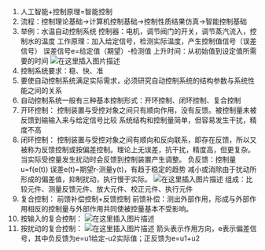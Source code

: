 1. 人工智能+控制原理=智能控制
2. 流程：控制理论基础->计算机控制基础->控制性质结果仿真->智能控制基础
3. 举例：水温自动控制系统
   控制器：电机，调节阀门的开关，调节蒸汽流入，控制水的温度
   工作原理：加入给定信号，检测实际温度，产生控制值信号（误差信号）
   误差信号e=给定值（期望）-检测值
   上升时间：从初始值到设定值所需要的时间
   ![在这里插入图片描述](https://img-blog.csdnimg.cn/20200923153141445.png?x-oss-process=image/watermark,type_ZmFuZ3poZW5naGVpdGk,shadow_10,text_aHR0cHM6Ly9ibG9nLmNzZG4ubmV0L3FxXzQwODUxNzQ0,size_16,color_FFFFFF,t_70#pic_center=1000x)
4. 控制系统要求：稳、快、准
5. 要使自动控制系统满足实际需求，必须研究自动控制系统的结构参数与系统性能之间的关系
6. 自动控制系统一般有三种基本控制形式：开环控制、闭环控制、复合控制
7. 开环控制：
   控制装置与受控对象之间只有顺向作用，没有反馈。被控制量未被反馈到输输入来与给定信号比较
   系统结构和控制量简单，但容易发生干扰，精度不高
8. 闭环控制：
   控制装置与受控对象之间有顺向和反向联系，即存在反馈，所以又被称为反馈控制或按偏差控制。理论上无误差，抗干扰，精度高，但更复杂。
   当实际受控量发生扰动时会反馈到控制装置产生调整。
   负反馈：控制量u=f(e(t))
   误差e(t)=期望r-测量y(t)，有趋于稳定的趋势
   减小或消除由于扰动所形成的偏差值，抑制扰动，执行慢于实际。
   ![在这里插入图片描述](https://img-blog.csdnimg.cn/20200923154820194.png?x-oss-process=image/watermark,type_ZmFuZ3poZW5naGVpdGk,shadow_10,text_aHR0cHM6Ly9ibG9nLmNzZG4ubmV0L3FxXzQwODUxNzQ0,size_16,color_FFFFFF,t_70#pic_center=1000x)
   组成：比较元件、测量反馈元件、放大元件、校正元件、执行元件
9. 复合控制：
   前馈补偿控制+反馈控制
   前馈补偿：测出外部作用，形成与外部作用相反的控制量与外部作用共同使被控量基本不受影响。
10. 按输入的复合控制：
    ![在这里插入图片描述](https://img-blog.csdnimg.cn/20200923155524292.png?x-oss-process=image/watermark,type_ZmFuZ3poZW5naGVpdGk,shadow_10,text_aHR0cHM6Ly9ibG9nLmNzZG4ubmV0L3FxXzQwODUxNzQ0,size_16,color_FFFFFF,t_70#pic_center=1000x)
11. 按扰动的复合控制：
    ![在这里插入图片描述](https://img-blog.csdnimg.cn/20200923155642809.png?x-oss-process=image/watermark,type_ZmFuZ3poZW5naGVpdGk,shadow_10,text_aHR0cHM6Ly9ibG9nLmNzZG4ubmV0L3FxXzQwODUxNzQ0,size_16,color_FFFFFF,t_70#pic_center=1000x)
    箭头表示作用方向，e表示偏差信号，其中负反馈为e=u1给定-u2实际值；正反馈为e=u1+u2
